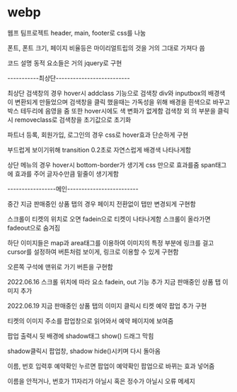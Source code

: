 # webp
웹프 팀프로젝트
header, main, footer로 css를 나눔

폰트, 폰트 크기, 페이지 비율등은 마이리얼트립의 것을 거의 그대로 가져다 씀

코드 설명
동적 요소들은 거의 jquery로 구현


-----------최상단--------------------------

최상단 검색창의 경우 hover시 addclass 기능으로 
검색창 div와 inputbox의 배경색이 변환되게 만들었으며
검색창을 클릭 했을때는 가독성을 위해 배경을 흰색으로 바꾸고 박스 테두리에 음영을 줌
또한 hover시에도 색 변화가 없게함
검색창 외 의 부분을 클릭시 removeclass로 검색창을 초기값으로 초기화

파트너 등록, 회원가입, 로그인의 경우 css로 hover효과 단순하게 구현

부드럽게 보이기위해 transition 0.2초로 자연스럽게 배경색 나타나게함

상단 메뉴의 경우 hover시 bottom-border가 생기게 css 만으로 효과를줌
span태그에 효과를 주어 글자수만큼 밑줄이 생기게함

-----------------메인-------------------------


중간 지금 판매중인 상품 탭의 경우 페이지 전환없이
탭만 변경되게 구현함 

스크롤이 티켓의 위치로 오면 fadein으로 티켓이 나타나게함
스크롤이 올라가면 fadeout으로 숨겨짐

하단 이미지들은 map과 area태그를 이용하여
이미지의 특정 부분에 링크를 걸고 cursor를 설정하여
버튼처럼 보이게, 링크로 이용할 수 있게 구현함

오른쪽 구석에 맨위로 가기 버튼을 구현함


2022.06.16
스크롤 위치에 따라 요소 fadein, out 기능 추가
지금 판매중인 상품 탭 이미지 추가

2022.06.19
지금 판매중인 상품 탭의 이미지 클릭시 티켓 예약 팝업 추가 구현

티켓의 이미지 주소를 팝업창으로 읽어와서 예약 페이지에 보여줌

팝업 출력시 뒷 배경에 shadow태그 show() 드래그 막힘

shadow클릭시 팝업창, shadow hide()시키며 다시 돌아옴

이름, 번호 입력후 예약확인 누르면 팝업이 예약확인 팝업으로 바뀌는 효과 넣어줌

이름을 안적거나, 번호가 11자리가 아닐시 혹은 정수가 아닐시 오류 메세지 
